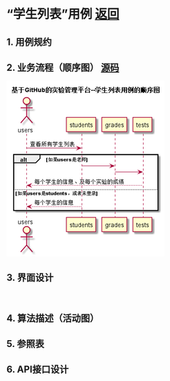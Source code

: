 ﻿<!-- markdownlint-disable MD033-->
<!-- 禁止MD033类型的警告 https://www.npmjs.com/package/markdownlint -->

# “学生列表”用例 [返回](./README.md)
## 1. 用例规约

## 2. 业务流程（顺序图） [源码](../../../test6/src/sequence学生列表.puml)
![sequence1](./sequence学生列表.png) 

## 3. 界面设计
![]()

## 4. 算法描述（活动图）

## 5. 参照表

## 6. API接口设计